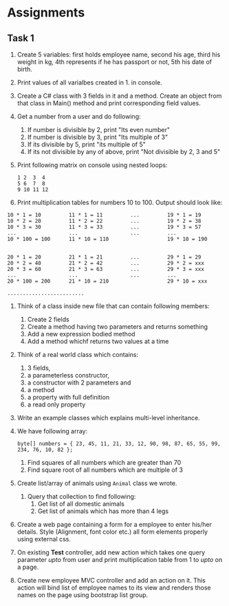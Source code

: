 # Assignments

## Task 1
1. Create 5 variables: first holds employee name, second his age, third his weight in kg, 4th represents if he has passport or not, 5th his date of birth.

1. Print values of all varialbes created in 1. in console.
1. Create a C# class with 3 fields in it and a method. Create an object from that class in Main() method and print corresponding field values.
1. Get a number from a user and do following:
    1. If number is divisible by 2, print "Its even number"
    2. If number is divisible by 3, print "Its multiple of 3"
    1. If its divisible by 5, print "its multiple of 5"
    1. If its not divisible by any of above, print "Not divisible by 2, 3 and 5"
1. Print following matrix on console using nested loops:
    ```
    1 2  3  4
    5 6  7  8
    9 10 11 12
    ```
1. Print multiplication tables for numbers 10 to 100. Output should look like:

```
10 * 1 = 10         11 * 1 = 11         ...         19 * 1 = 19
10 * 2 = 20         11 * 2 = 22         ...         19 * 2 = 38
10 * 3 = 30         11 * 3 = 33         ...         19 * 3 = 57
...                 ...                 ...         ...
10 * 100 = 100      11 * 10 = 110                   19 * 10 = 190


20 * 1 = 20         21 * 1 = 21         ...         29 * 1 = 29
20 * 2 = 40         21 * 2 = 42         ...         29 * 2 = xxx
20 * 3 = 60         21 * 3 = 63         ...         29 * 3 = xxx
...                 ...                 ...         ...
20 * 100 = 200      21 * 10 = 210                   29 * 10 = xxx

.........................

```
1. Think of a class inside new file that can contain following members:
    1. Create 2 fields
    2. Create a method having two parameters and returns something
    1. Add a new expression bodied method
    1. Add a method whichf returns two values at a time
1. Think of a real world class which contains: 
    1. 3 fields, 
    1. a parameterless constructor, 
    1. a constructor with 2 parameters and 
    1. a method
    1. a property with full definition
    1. a read only property
1. Write an example classes which explains multi-level inheritance.
1. We have following array:
    ```
    byte[] numbers = { 23, 45, 11, 21, 33, 12, 90, 98, 87, 65, 55, 99, 234, 76, 10, 82 };
   ```
   1. Find squares of all numbers which are greater than 70
   1. Find square root of all numbers which are multiple of 3
1. Create list/array of animals using `Animal` class we wrote.
    1. Query that collection to find following:
        1. Get list of all domestic animals
        1. Get list of animals which has more than 4 legs 
1. Create a web page containing a form for a employee to enter his/her details. Style (Alignment, font color etc.) all form elements properly using external css.

1. On existing **Test** controller, add new action which takes one query parameter *upto* from user and print multiplication table from 1 to *upto* on a page.

1. Create new employee MVC controller and add an action on it. This action will bind list of employee names to its view and renders those names on the page using bootstrap list group.
